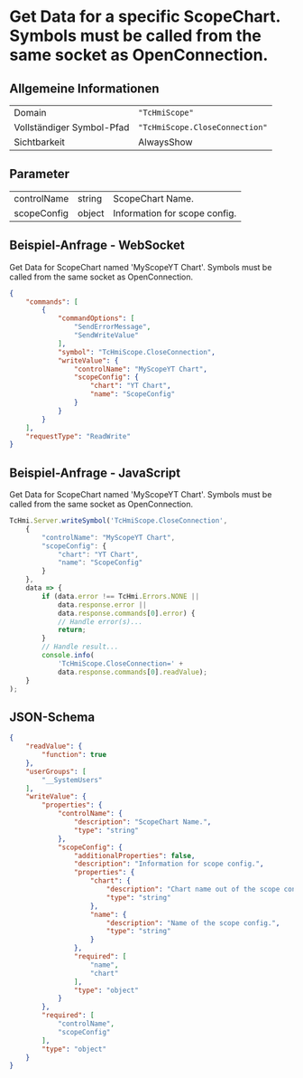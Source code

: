 # Get Data for a specific ScopeChart. Symbols must be called from the same socket as OpenConnection.

## Allgemeine Informationen

|  |  |
| - | - |
| Domain | `"TcHmiScope"` |
| Vollständiger Symbol-Pfad | `"TcHmiScope.CloseConnection"` |
| Sichtbarkeit | AlwaysShow |

## Parameter

|  |  |  |
| - | - | - |
| controlName | string | ScopeChart Name. |
| scopeConfig | object | Information for scope config. |

## Beispiel-Anfrage - WebSocket

Get Data for ScopeChart named 'MyScopeYT Chart'. Symbols must be called from the same socket as OpenConnection.
```json
{
    "commands": [
        {
            "commandOptions": [
                "SendErrorMessage",
                "SendWriteValue"
            ],
            "symbol": "TcHmiScope.CloseConnection",
            "writeValue": {
                "controlName": "MyScopeYT Chart",
                "scopeConfig": {
                    "chart": "YT Chart",
                    "name": "ScopeConfig"
                }
            }
        }
    ],
    "requestType": "ReadWrite"
}
```

## Beispiel-Anfrage - JavaScript

Get Data for ScopeChart named 'MyScopeYT Chart'. Symbols must be called from the same socket as OpenConnection.
```javascript
TcHmi.Server.writeSymbol('TcHmiScope.CloseConnection',
    {
        "controlName": "MyScopeYT Chart",
        "scopeConfig": {
            "chart": "YT Chart",
            "name": "ScopeConfig"
        }
    },
    data => {
        if (data.error !== TcHmi.Errors.NONE ||
            data.response.error ||
            data.response.commands[0].error) {
            // Handle error(s)...
            return;
        }
        // Handle result...
        console.info(
            'TcHmiScope.CloseConnection=' +
            data.response.commands[0].readValue);
    }
);
```

## JSON-Schema

```json
{
    "readValue": {
        "function": true
    },
    "userGroups": [
        "__SystemUsers"
    ],
    "writeValue": {
        "properties": {
            "controlName": {
                "description": "ScopeChart Name.",
                "type": "string"
            },
            "scopeConfig": {
                "additionalProperties": false,
                "description": "Information for scope config.",
                "properties": {
                    "chart": {
                        "description": "Chart name out of the scope config.",
                        "type": "string"
                    },
                    "name": {
                        "description": "Name of the scope config.",
                        "type": "string"
                    }
                },
                "required": [
                    "name",
                    "chart"
                ],
                "type": "object"
            }
        },
        "required": [
            "controlName",
            "scopeConfig"
        ],
        "type": "object"
    }
}
```
